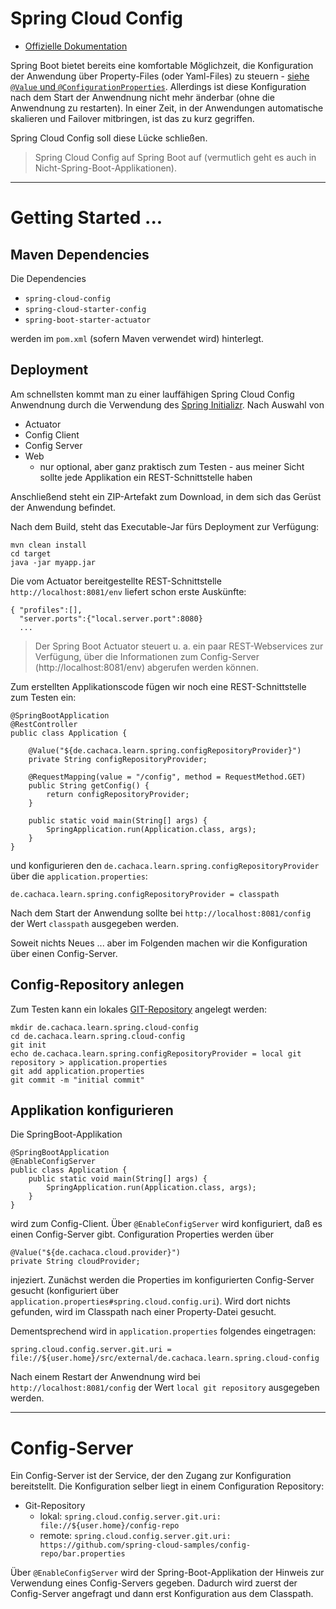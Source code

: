 # Spring Cloud Config
* [Offizielle Dokumentation](http://cloud.spring.io/spring-cloud-config/)

Spring Boot bietet bereits eine komfortable Möglichzeit, die Konfiguration der Anwendung über Property-Files (oder Yaml-Files) zu steuern - [siehe ``@Value`` und ``@ConfigurationProperties``](springBoot.md). Allerdings ist diese Konfiguration nach dem Start der Anwendnung nicht mehr änderbar (ohne die Anwendnung zu restarten). In einer Zeit, in der Anwendungen automatische skalieren und Failover mitbringen, ist das zu kurz gegriffen. 

Spring Cloud Config soll diese Lücke schließen.

> Spring Cloud Config auf Spring Boot auf (vermutlich geht es auch in Nicht-Spring-Boot-Applikationen).

---

# Getting Started ...

## Maven Dependencies
 Die Dependencies

* ``spring-cloud-config``
* ``spring-cloud-starter-config``
* ``spring-boot-starter-actuator``

werden im ``pom.xml`` (sofern Maven verwendet wird) hinterlegt.

## Deployment

Am schnellsten kommt man zu einer lauffähigen Spring Cloud Config Anwendnung durch die Verwendung des [Spring Initializr](https://start.spring.io/). Nach Auswahl von 

* Actuator
* Config Client
* Config Server
* Web
  * nur optional, aber ganz praktisch zum Testen - aus meiner Sicht sollte jede Applikation ein REST-Schnittstelle haben

Anschließend steht ein ZIP-Artefakt zum Download, in dem sich das Gerüst der Anwendung befindet.

Nach dem Build, steht das Executable-Jar fürs Deployment zur Verfügung:

    mvn clean install
    cd target
    java -jar myapp.jar

Die vom Actuator bereitgestellte REST-Schnittstelle ``http://localhost:8081/env`` liefert schon erste Auskünfte:

    { "profiles":[],
      "server.ports":{"local.server.port":8080}
      ...

> Der Spring Boot Actuator steuert u. a. ein paar REST-Webservices zur Verfügung, über die Informationen zum Config-Server (http://localhost:8081/env) abgerufen werden können.

Zum erstellten Applikationscode fügen wir noch eine REST-Schnittstelle zum Testen ein:

    @SpringBootApplication
    @RestController
    public class Application {

        @Value("${de.cachaca.learn.spring.configRepositoryProvider}")
        private String configRepositoryProvider;

        @RequestMapping(value = "/config", method = RequestMethod.GET)
        public String getConfig() {
            return configRepositoryProvider;
        }

        public static void main(String[] args) {
            SpringApplication.run(Application.class, args);
        }
    }

und konfigurieren den ``de.cachaca.learn.spring.configRepositoryProvider`` über die ``application.properties``:

    de.cachaca.learn.spring.configRepositoryProvider = classpath
    
Nach dem Start der Anwendung sollte bei ``http://localhost:8081/config`` der Wert ``classpath`` ausgegeben werden.

Soweit nichts Neues ... aber im Folgenden machen wir die Konfiguration über einen Config-Server.

## Config-Repository anlegen
Zum Testen kann ein lokales [GIT-Repository](git.md) angelegt werden:

    mkdir de.cachaca.learn.spring.cloud-config
    cd de.cachaca.learn.spring.cloud-config
    git init
    echo de.cachaca.learn.spring.configRepositoryProvider = local git repository > application.properties
    git add application.properties
    git commit -m "initial commit"

## Applikation konfigurieren
Die SpringBoot-Applikation 

    @SpringBootApplication
    @EnableConfigServer
    public class Application {
        public static void main(String[] args) {
            SpringApplication.run(Application.class, args);
        }
    }

wird zum Config-Client. Über ``@EnableConfigServer`` wird konfiguriert, daß es einen Config-Server gibt. Configuration Properties werden über 

    @Value("${de.cachaca.cloud.provider}")
    private String cloudProvider;
    
injeziert. Zunächst werden die Properties im konfigurierten Config-Server gesucht (konfiguriert über ``application.properties#spring.cloud.config.uri``). Wird dort nichts gefunden, wird im Classpath nach einer Property-Datei gesucht.

Dementsprechend wird in ``application.properties`` folgendes eingetragen:

    spring.cloud.config.server.git.uri = file://${user.home}/src/external/de.cachaca.learn.spring.cloud-config

Nach einem Restart der Anwendnung wird bei ``http://localhost:8081/config`` der Wert ``local git repository`` ausgegeben werden.

---

# Config-Server
Ein Config-Server ist der Service, der den Zugang zur  Konfiguration bereitstellt. Die Konfiguration selber liegt in einem Configuration Repository:

* Git-Repository
  * lokal: ``spring.cloud.config.server.git.uri: file://${user.home}/config-repo``
  * remote: ``spring.cloud.config.server.git.uri: https://github.com/spring-cloud-samples/config-repo/bar.properties``

Über ``@EnableConfigServer`` wird der Spring-Boot-Applikation der Hinweis zur Verwendung eines Config-Servers gegeben. Dadurch wird zuerst der Config-Server angefragt und dann erst Konfiguration aus dem Classpath.
